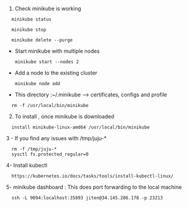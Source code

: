 1. Check minikube is working 

```
  minikube status

  minikube stop

  minikube delete --purge 

```

- Start minikube with multiple nodes

  ```
  minikube start --nodes 2
  ```

- Add a node to the existing  cluster

  ```
  minikube node add 
  ```

- This directory :~/.minikube --> certificates, configs and profile 

```
  rm -f /usr/local/bin/minikube
```

2. To install , once minikube is downloaded 

```
  install minikube-linux-amd64 /usr/local/bin/minikube
```

3 - If you find any issues with /tmp/juju-* 

```
  rm -f /tmp/juju-*
  sysctl fs.protected_regular=0
```

4- Install kubectl 

```
  https://kubernetes.io/docs/tasks/tools/install-kubectl-linux/
```


5- minikube dashboard : This does port forwarding to the local machine

```
  ssh -L 9094:localhost:35893 jiten@34.145.206.178 -p 23213
```
